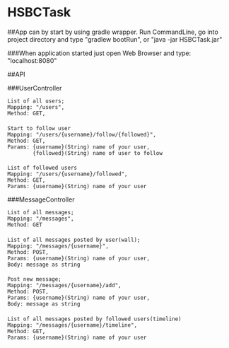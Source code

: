 # HSBCTask

##App can by start by using gradle wrapper. Run CommandLine, go into project directory and type "gradlew bootRun", or "java -jar HSBCTask.jar"

###When application started just open Web Browser and type: "localhost:8080" 

##API

###UserController

    List of all users;
    Mapping: "/users",
    Method: GET,
####

    Start to follow user    
    Mapping: "/users/{username}/follow/{followed}",
    Method: GET,
    Params: {username}(String) name of your user,
            {followed}(String) name of user to follow
            
####

    List of followed users    
    Mapping: "/users/{username}/followed",
    Method: GET,
    Params: {username}(String) name of your user
    
###MessageController

    List of all messages;
    Mapping: "/messages",
    Method: GET      
####

    List of all messages posted by user(wall);
    Mapping: "/messages/{username}",
    Method: POST,
    Params: {username}(String) name of your user,
    Body: message as string 
####

    Post new message;
    Mapping: "/messages/{username}/add",
    Method: POST,
    Params: {username}(String) name of your user,
    Body: message as string
####

    List of all messages posted by followed users(timeline)
    Mapping: "/messages/{username}/timeline",
    Method: GET,
    Params: {username}(String) name of your user
  